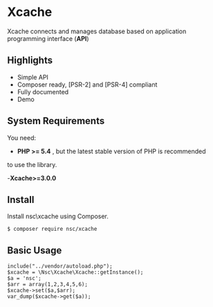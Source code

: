 # Xcache
Xcache connects and manages database based on application programming interface (**API**)

## Highlights

- Simple API
- Composer ready, [PSR-2] and [PSR-4] compliant
- Fully documented
- Demo

## System Requirements

You need:

- **PHP >= 5.4** , but the latest stable version of PHP is recommended

to use the library.

-**Xcache>=3.0.0**

## Install

Install nsc\xcache using Composer.

    $ composer require nsc/xcache

## Basic Usage

    include("../vendor/autoload.php");
    $xcache = \Nsc\Xcache\Xcache::getInstance();
    $a = 'nsc';
    $arr = array(1,2,3,4,5,6);
    $xcache->set($a,$arr);
    var_dump($xcache->get($a));